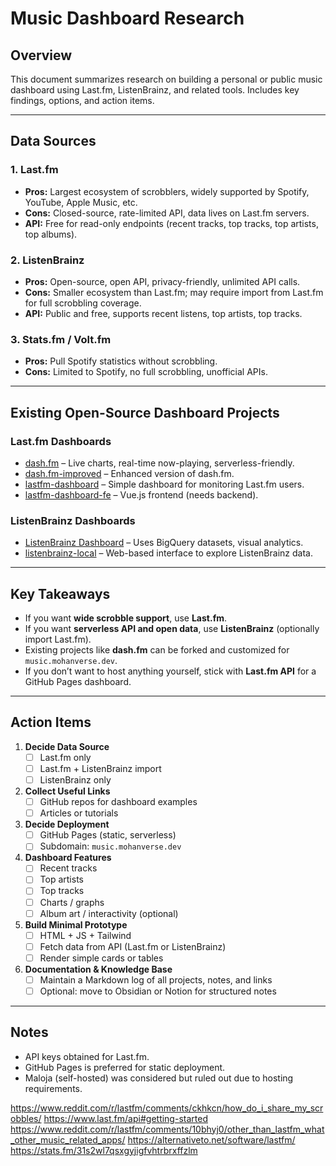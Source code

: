 # Music Dashboard Research

## Overview
This document summarizes research on building a personal or public music dashboard using Last.fm, ListenBrainz, and related tools. Includes key findings, options, and action items.

---

## Data Sources

### 1. Last.fm
- **Pros:** Largest ecosystem of scrobblers, widely supported by Spotify, YouTube, Apple Music, etc.
- **Cons:** Closed-source, rate-limited API, data lives on Last.fm servers.
- **API:** Free for read-only endpoints (recent tracks, top tracks, top artists, top albums).

### 2. ListenBrainz
- **Pros:** Open-source, open API, privacy-friendly, unlimited API calls.
- **Cons:** Smaller ecosystem than Last.fm; may require import from Last.fm for full scrobbling coverage.
- **API:** Public and free, supports recent listens, top artists, top tracks.

### 3. Stats.fm / Volt.fm
- **Pros:** Pull Spotify statistics without scrobbling.
- **Cons:** Limited to Spotify, no full scrobbling, unofficial APIs.

---

## Existing Open-Source Dashboard Projects

### Last.fm Dashboards
- [dash.fm](https://github.com/peterdconradie/dash.fm) – Live charts, real-time now-playing, serverless-friendly.
- [dash.fm-improved](https://github.com/BoredDevHQ/dash.fm-improved) – Enhanced version of dash.fm.
- [lastfm-dashboard](https://github.com/Prepel/lastfmdashboard) – Simple dashboard for monitoring Last.fm users.
- [lastfm-dashboard-fe](https://github.com/jfvanin/lastfm-dashboard-fe) – Vue.js frontend (needs backend).

### ListenBrainz Dashboards
- [ListenBrainz Dashboard](https://github.com/Aidan-Price/Listenbrainz_Dashboard) – Uses BigQuery datasets, visual analytics.
- [listenbrainz-local](https://github.com/metabrainz/listenbrainz-local) – Web-based interface to explore ListenBrainz data.

---

## Key Takeaways
- If you want **wide scrobble support**, use **Last.fm**.
- If you want **serverless API and open data**, use **ListenBrainz** (optionally import Last.fm).
- Existing projects like **dash.fm** can be forked and customized for `music.mohanverse.dev`.
- If you don’t want to host anything yourself, stick with **Last.fm API** for a GitHub Pages dashboard.

---

## Action Items

1. **Decide Data Source**
   - [ ] Last.fm only
   - [ ] Last.fm + ListenBrainz import
   - [ ] ListenBrainz only

2. **Collect Useful Links**
   - [ ] GitHub repos for dashboard examples
   - [ ] Articles or tutorials

3. **Decide Deployment**
   - [ ] GitHub Pages (static, serverless)
   - [ ] Subdomain: `music.mohanverse.dev`

4. **Dashboard Features**
   - [ ] Recent tracks
   - [ ] Top artists
   - [ ] Top tracks
   - [ ] Charts / graphs
   - [ ] Album art / interactivity (optional)

5. **Build Minimal Prototype**
   - [ ] HTML + JS + Tailwind
   - [ ] Fetch data from API (Last.fm or ListenBrainz)
   - [ ] Render simple cards or tables

6. **Documentation & Knowledge Base**
   - [ ] Maintain a Markdown log of all projects, notes, and links
   - [ ] Optional: move to Obsidian or Notion for structured notes

---

## Notes
- API keys obtained for Last.fm.
- GitHub Pages is preferred for static deployment.
- Maloja (self-hosted) was considered but ruled out due to hosting requirements.

https://www.reddit.com/r/lastfm/comments/ckhkcn/how_do_i_share_my_scrobbles/
https://www.last.fm/api#getting-started
https://www.reddit.com/r/lastfm/comments/10bhyj0/other_than_lastfm_what_other_music_related_apps/
https://alternativeto.net/software/lastfm/
https://stats.fm/31s2wl7qsxgyjigfvhtrbrxffzlm
